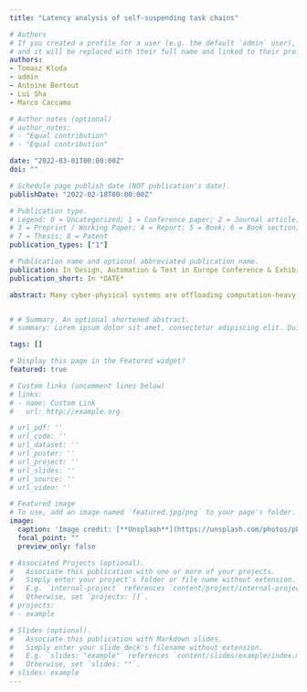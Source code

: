```yaml
---
title: "Latency analysis of self-suspending task chains"

# Authors
# If you created a profile for a user (e.g. the default `admin` user), write the username (folder name) here 
# and it will be replaced with their full name and linked to their profile.
authors:
- Tomasz Kloda
- admin
- Antoine Bertout
- Lui Sha
- Marco Caccamo

# Author notes (optional)
# author_notes:
# - "Equal contribution"
# - "Equal contribution"

date: "2022-03-01T00:00:00Z"
doi: ""

# Schedule page publish date (NOT publication's date).
publishDate: "2022-02-18T00:00:00Z"

# Publication type.
# Legend: 0 = Uncategorized; 1 = Conference paper; 2 = Journal article;
# 3 = Preprint / Working Paper; 4 = Report; 5 = Book; 6 = Book section;
# 7 = Thesis; 8 = Patent
publication_types: ["1"]

# Publication name and optional abbreviated publication name.
publication: In Design, Automation & Test in Europe Conference & Exhibition, DATE 2022
publication_short: In *DATE*

abstract: Many cyber-physical systems are offloading computation-heavy programs to hardware accelerators (e.g., GPU and TPU) to reduce execution time. These applications will self-suspend between offloading data to the accelerators and obtaining the returned results. Previous efforts have shown that self-suspending tasks can cause scheduling anomalies, but none has examined inter-task communication. This paper aims to explore self-suspending tasks’ data chain latency with periodic activation and asynchronous message passing. We first present the cause for suspension-induced delays and worst-case latency analysis. We then propose a rule for utilizing the hardware co-processors to reduce data chain latency and schedulability analysis. Simulation results show that the proposed strategy can improve overall latency while preserving system schedulability.


# # Summary. An optional shortened abstract.
# summary: Lorem ipsum dolor sit amet, consectetur adipiscing elit. Duis posuere tellus ac convallis placerat. Proin tincidunt magna sed ex sollicitudin condimentum.

tags: []

# Display this page in the Featured widget?
featured: true

# Custom links (uncomment lines below)
# links:
# - name: Custom Link
#   url: http://example.org

# url_pdf: ''
# url_code: ''
# url_dataset: ''
# url_poster: ''
# url_project: ''
# url_slides: ''
# url_source: ''
# url_video: ''

# Featured image
# To use, add an image named `featured.jpg/png` to your page's folder. 
image:
  caption: 'Image credit: [**Unsplash**](https://unsplash.com/photos/pLCdAaMFLTE)'
  focal_point: ""
  preview_only: false

# Associated Projects (optional).
#   Associate this publication with one or more of your projects.
#   Simply enter your project's folder or file name without extension.
#   E.g. `internal-project` references `content/project/internal-project/index.md`.
#   Otherwise, set `projects: []`.
# projects:
# - example

# Slides (optional).
#   Associate this publication with Markdown slides.
#   Simply enter your slide deck's filename without extension.
#   E.g. `slides: "example"` references `content/slides/example/index.md`.
#   Otherwise, set `slides: ""`.
# slides: example
---
```


<!-- {{% callout note %}}
Click the *Cite* button above to demo the feature to enable visitors to import publication metadata into their reference management software.
{{% /callout %}}

{{% callout note %}}
Create your slides in Markdown - click the *Slides* button to check out the example.
{{% /callout %}} -->

<!-- Supplementary notes can be added here, including [code, math, and images](https://wowchemy.com/docs/writing-markdown-latex/). -->
